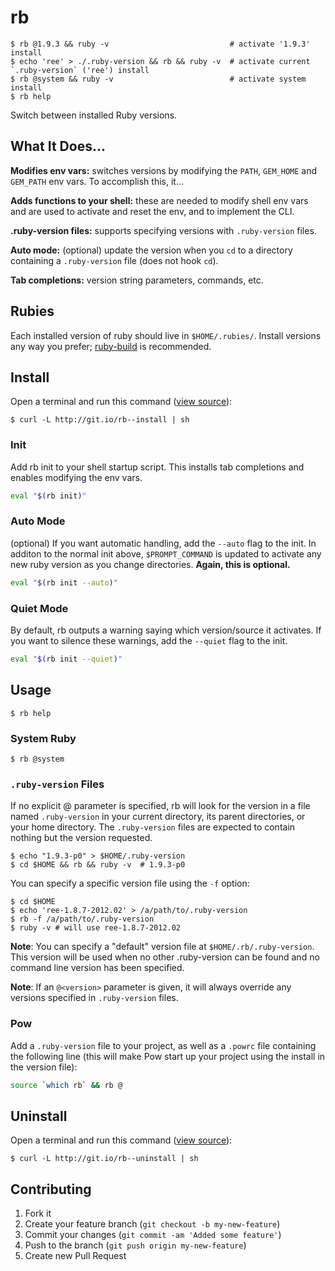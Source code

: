 # rb

```
$ rb @1.9.3 && ruby -v                           # activate '1.9.3' install
$ echo 'ree' > ./.ruby-version && rb && ruby -v  # activate current `.ruby-version` ('ree') install
$ rb @system && ruby -v                          # activate system install
$ rb help
```

Switch between installed Ruby versions.

## What It Does...

**Modifies env vars:** switches versions by modifying the `PATH`, `GEM_HOME` and `GEM_PATH`
  env vars.  To accomplish this, it...

**Adds functions to your shell:** these are needed to modify shell env vars and are used to
  activate and reset the env, and to implement the CLI.

**.ruby-version files:** supports specifying versions with `.ruby-version` files.

**Auto mode:** (optional) update the version when you `cd` to a directory containing a
  `.ruby-version` file (does not hook `cd`).

**Tab completions:** version string parameters, commands, etc.

## Rubies

Each installed version of ruby should live in `$HOME/.rubies/`.  Install versions any way you prefer; [ruby-build](https://github.com/sstephenson/ruby-build) is recommended.

## Install

Open a terminal and run this command ([view source](http://git.io/rb--install)):

```
$ curl -L http://git.io/rb--install | sh
```

### Init

Add rb init to your shell startup script.  This installs tab completions and enables modifying the env vars.

```bash
eval "$(rb init)"
```

### Auto Mode

(optional) If you want automatic handling, add the `--auto` flag to the init.  In additon to the normal init above, `$PROMPT_COMMAND` is updated to activate any new ruby version as you change directories.  **Again, this is optional.**

```bash
eval "$(rb init --auto)"
```

### Quiet Mode

By default, rb outputs a warning saying which version/source it activates. If you want to silence these warnings, add the `--quiet` flag to the init.

```bash
eval "$(rb init --quiet)"
```

## Usage

```
$ rb help
```

### System Ruby

```
$ rb @system
```

### `.ruby-version` Files

If no explicit @<verion> parameter is specified, rb will look for the version in a file named `.ruby-version` in your current directory, its parent directories, or your home directory.  The `.ruby-version` files are expected to contain nothing but the version requested.

```
$ echo "1.9.3-p0" > $HOME/.ruby-version
$ cd $HOME && rb && ruby -v  # 1.9.3-p0
```

You can specify a specific version file using the `-f` option:

```
$ cd $HOME
$ echo 'ree-1.8.7-2012.02' > /a/path/to/.ruby-version
$ rb -f /a/path/to/.ruby-version
$ ruby -v # will use ree-1.8.7-2012.02
```

**Note**: You can specify a "default" version file at `$HOME/.rb/.ruby-version`.  This version will be used when no other .ruby-version can be found and no command line version has been specified.

**Note**: If an `@<version>` parameter is given, it will always override any versions specified in `.ruby-version` files.

### Pow

Add a `.ruby-version` file to your project, as well as a `.powrc` file containing the following line (this will make Pow start up your project using the install in the version file):

```bash
source `which rb` && rb @
```

## Uninstall

Open a terminal and run this command ([view source](http://git.io/rb--uninstall)):

```
$ curl -L http://git.io/rb--uninstall | sh
```

## Contributing

1. Fork it
2. Create your feature branch (`git checkout -b my-new-feature`)
3. Commit your changes (`git commit -am 'Added some feature'`)
4. Push to the branch (`git push origin my-new-feature`)
5. Create new Pull Request
